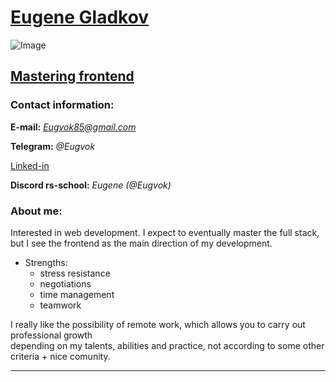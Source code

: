 # [Eugene Gladkov](https://app.rs.school/profile)    

![Image](https://avatars.githubusercontent.com/u/65811426?s=400&u=c333e47fe691093211222261ea6b897c7d2598b2&v=4) 

## [Mastering frontend](https://github.com/Eugvok)    

### Contact information:

**E-mail:**  *Eugvok85@gmail.com*

**Telegram:**  *@Eugvok* 

[Linked-in](https://www.linkedin.com/in/eugvok/) 

**Discord rs-school:**  *Eugene (@Eugvok)* 

### About me:

Interested in web development. I expect to eventually master the full stack,
but I see the frontend as the main direction of my development. 
  + Strengths: 
      - stress resistance  
      - negotiations  
      - time management  
      - teamwork  

I really like the possibility of remote work, which allows you to carry out professional growth <br> 
depending on my talents, abilities and practice, not according to some other criteria + nice comunity. 

***  
